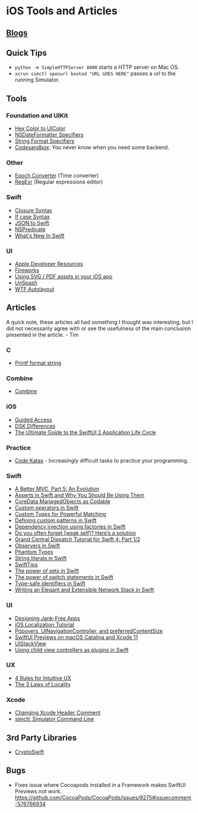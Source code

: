 # iOS Tools and Articles 

## [Blogs](BLOGS.md)

## Quick Tips
 - `python -m SimpleHTTPServer 8000` starts a HTTP server on Mac OS.
 - `xcrun simctl openurl booted "URL GOES HERE"` passes a url to the running Simulator.

## Tools
### Foundation and UIKit
- [Hex Color to UIColor](http://uicolor.xyz/#/hex-to-ui)
- [NSDateFormatter Specifiers](http://nsdateformatter.com/)
- [String Format Specifiers](https://developer.apple.com/library/archive/documentation/Cocoa/Conceptual/Strings/Articles/formatSpecifiers.html)
- [Codesandbox](https://codesandbox.io/s/): You never know when you need some backend.

### Other
- [Epoch Converter](https://www.epochconverter.com/) (Time converter)
- [RegExr](https://regexr.com/) (Regular expressions editor)

### Swift
- [Closure Syntax](http://goshdarnclosuresyntax.com/)
- [If case Syntax](http://goshdarnifcaseletsyntax.com/)
- [JSON to Swift](https://app.quicktype.io/#l=swift)
- [NSPredicate](https://nspredicate.xyz/)
- [What's New In Swift](https://www.whatsnewinswift.com/)

### UI
- [Apple Developer Resources](https://developer.apple.com/design/resources/?utm_campaign=iOS%2BDev%2BWeekly&utm_medium=web&utm_source=iOS%2BDev%2BWeekly%2BIssue%2B362)
- [Fireworks](https://www.fireworksapp.xyz)
- [Using SVG / PDF assets in your iOS app](http://www.rexfeng.com/blog/2018/08/using-svg-pdf-assets-in-your-ios-app/)
- [UnSpash](https://unsplash.com)
- [WTF Autolayout](https://www.wtfautolayout.com/)

## Articles
A quick note, these articles all had something I thought was interesting, but I did not necessarily agree with or see the usefulness of the main conclusion presented in the article. - Tim

### C
- [Printf format string](https://en.wikipedia.org/wiki/Printf_format_string)

### Combine
 - [Combine](https://www.swiftbysundell.com/basics/combine/)

### iOS
- [Guided Access](https://nshipster.com/guided-access/)
- [DSK Differences](http://codeworkshop.net/objc-diff/sdkdiffs/)
- [The Ultimate Guide to the SwiftUI 2 Application Life Cycle](https://peterfriese.dev/ultimate-guide-to-swiftui2-application-lifecycle/)

### Practice
- [Code Katas](http://codekata.com/) - Increasingly difficult tasks to practice your programming.

### Swift
- [A Better MVC, Part 5: An Evolution](https://davedelong.com/blog/2018/04/24/a-better-mvc-part-5-an-evolution/)
- [Asserts in Swift and Why You Should Be Using Them](https://medium.com/@alecoconnor/asserts-in-swift-and-why-you-should-be-using-them-6a7c96eaec10)
- [CoreData ManagedObjects as Codable](https://medium.com/@andrea.prearo/working-with-codable-and-core-data-83983e77198e)
- [Custom operators in Swift](https://www.swiftbysundell.com/posts/custom-operators-in-swift)
- [Custom Types for Powerful Matching](http://www.figure.ink/blog/2018/7/23/custom-types-for-powerful-matching?utm_campaign=iOS%2BDev%2BWeekly&utm_medium=web&utm_source=iOS%2BDev%2BWeekly%2BIssue%2B362)
- [Defining custom patterns in Swift](https://www.swiftbysundell.com/articles/defining-custom-patterns-in-swift/#converting-key-paths-into-patterns)
- [Dependency injection using factories in Swift](https://www.swiftbysundell.com/posts/dependency-injection-using-factories-in-swift)
- [Do you often forget [weak self]? Here’s a solution](https://medium.com/anysuggestion/preventing-memory-leaks-with-swift-compile-time-safety-49b845df4dc6)
- [Grand Central Dispatch Tutorial for Swift 4: Part 1/2](https://www.raywenderlich.com/5370-grand-central-dispatch-tutorial-for-swift-4-part-1-2)
- [Observers in Swift](https://www.swiftbysundell.com/posts/observers-in-swift-part-1)
- [Phantom Types](https://www.swiftbysundell.com/posts/phantom-types-in-swift)
- [String literals in Swift](https://www.swiftbysundell.com/posts/string-literals-in-swift)
- [SwiftTips](https://github.com/JohnSundell/SwiftTips/blob/master/README.md)
- [The power of sets in Swift](https://www.swiftbysundell.com/posts/the-power-of-sets-in-swift)
- [The power of switch statements in Swift ](https://www.swiftbysundell.com/posts/the-power-of-switch-statements-in-swift)
- [Type-safe identifiers in Swift](https://www.swiftbysundell.com/posts/type-safe-identifiers-in-swift)
- [Writing an Elegant and Extensible Network Stack in Swift](https://medium.com/device-blogs/writing-an-elegant-and-extensible-network-stack-in-swift-e2f5d9ab3ea9)

### UI
- [Designing Jank-Free Apps](https://medium.com/@nathangitter/designing-jank-free-apps-9f66d43b9c87)
- [iOS Localization Tutorial](https://medium.com/lean-localization/ios-localization-tutorial-938231f9f881)
- [Popovers, UINavigationController, and preferredContentSize](https://noahgilmore.com/blog/popover-uinavigationcontroller-preferredcontentsize/)
- [Swift​UI Previews on macOS Catalina and Xcode 11](https://nshipster.com/swiftui-previews/)
- [UIStackView](https://nshipster.com/uistackview/)
- [Using child view controllers as plugins in Swift](https://www.swiftbysundell.com/posts/using-child-view-controllers-as-plugins-in-swift)

### UX
- [4 Rules for Intuitive UX](https://learnui.design/blog/4-rules-intuitive-ux.html)
- [The 3 Laws of Locality](https://learnui.design/blog/the-3-laws-of-locality.html)

### Xcode
- [Changing Xcode Header Comment](https://useyourloaf.com/blog/changing-xcode-header-comment/)
- [simctl: Simulator Command Line](https://nshipster.com/simctl/)

## 3rd Party Libraries
- [CryptoSwift](https://github.com/krzyzanowskim/CryptoSwift/?utm_campaign=iOS%2BDev%2BWeekly&utm_medium=web&utm_source=iOS%2BDev%2BWeekly%2BIssue%2B397)

## Bugs
- Fixes issue where Cocoapods installed in a Framework makes SwiftUI Previews not work.
  https://github.com/CocoaPods/CocoaPods/issues/9275#issuecomment-576766934
